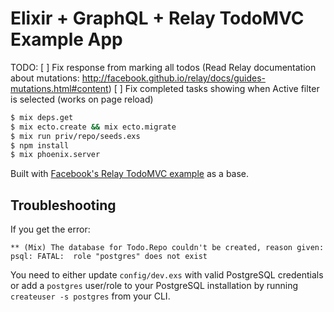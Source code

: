 # Elixir + GraphQL + Relay TodoMVC Example App

TODO:
[ ] Fix response from marking all todos (Read Relay documentation about mutations: http://facebook.github.io/relay/docs/guides-mutations.html#content)
[ ] Fix completed tasks showing when Active filter is selected (works on page reload)

```bash
$ mix deps.get
$ mix ecto.create && mix ecto.migrate
$ mix run priv/repo/seeds.exs
$ npm install
$ mix phoenix.server
```

Built with <a href="https://github.com/facebook/relay/tree/master/examples/todo">Facebook's Relay TodoMVC example</a> as a base.

## Troubleshooting

If you get the error:

```
** (Mix) The database for Todo.Repo couldn't be created, reason given: psql: FATAL:  role "postgres" does not exist
```

You need to either update `config/dev.exs` with valid PostgreSQL credentials or add a `postgres` user/role to your PostgreSQL installation by running `createuser -s postgres` from your CLI.
